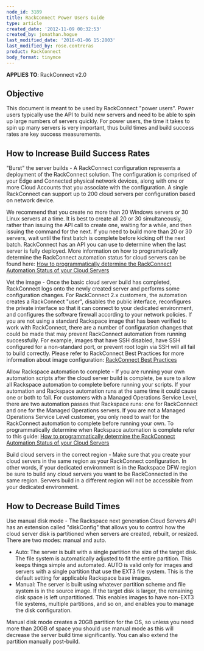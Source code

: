 ```yaml
---
node_id: 3189
title: RackConnect Power Users Guide
type: article
created_date: '2012-11-09 00:32:53'
created_by: jonathan.hogue
last_modified_date: '2016-01-06 15:2803'
last_modified_by: rose.contreras
product: RackConnect
body_format: tinymce
---
```


**APPLIES TO**: RackConnect v2.0

Objective
---------

This document is meant to be used by RackConnect "power users". Power
users typically use the API to build new servers and need to be able to
spin up large numbers of servers quickly. For power users, the time it
takes to spin up many servers is very important, thus build times and
build success rates are key success measurements.

How to Increase Build Success Rates
-----------------------------------

"Burst" the server builds - A RackConnect configuration represents a
deployment of the RackConnect solution.  The configuration is comprised
of your Edge and Connected physical network devices, along with one or
more Cloud Accounts that you associate with the configuration. A single
RackConnect can support up to 200 cloud servers per configuration based
on network device.

We recommend that you create no more than 20 Windows servers or 30 Linux
servers at a time. It is best to create all 20 or 30 simultaneously,
rather than issuing the API call to create one, waiting for a while, and
then issuing the command for the next. If you need to build more than 20
or 30 servers, wait until the first batch is complete before kicking off
the next batch. RackConnect has an API you can use to determine when the
last server is fully deployed. More information on how to
programatically determine the RackConnect automation status for cloud
servers can be found here: [How to programmatically determine the
RackConnect Automation Status of your Cloud
Servers](http://www.rackspace.com/knowledge_center/article/how-to-programmatically-determine-the-rackconnect-v20-automation-status-of-your-cloud)

Vet the image - Once the basic cloud server build has completed,
RackConnect logs onto the newly created server and performs some
configuration changes. For RackConnect 2.x customers, the automation
creates a RackConnect "user", disables the public interface,
reconfigures the private interface so that it can connect to your
dedicated environment, and configures the software firewall according to
your network policies. If you are not using a standard Rackspace image
that has been verified to work with RackConnect, there are a number of
configuration changes that could be made that may prevent RackConnect
automation from running successfully. For example, images that have SSH
disabled, have SSH configured for a non-standard port, or prevent root
login via SSH will all fail to build correctly. Please refer to
RackConnect Best Practices for more information about image
configuration: [RackConnect Best
Practices](http://www.rackspace.com/knowledge_center/article/rackconnect-v20-best-practices)

Allow Rackspace automation to complete - If you are running your own
automation scripts after the cloud server build is complete, be sure to
allow all Rackspace automation to complete before running your scripts.
If your automation and Rackspace automation runs at the same time it
could cause one or both to fail. For customers with a Managed Operations
Service Level, there are two automation passes that Rackspace runs: one
for RackConnect and one for the Managed Operations servers. If you are
not a Managed Operations Service Level customer, you only need to wait
for the RackConnect automation to complete before running your own. To
programmatically determine when Rackspace automation is complete refer
to this guide: [How to programmatically determine the RackConnect
Automation Status of your Cloud
Servers](http://www.rackspace.com/knowledge_center/article/how-to-programmatically-determine-the-rackconnect-v20-automation-status-of-your-cloud)

Build cloud servers in the correct region - Make sure that you create
your cloud servers in the same region as your RackConnect configuration.
In other words, if your dedicated environment is in the Rackspace DFW
region be sure to build any cloud servers you want to be RackConnected
in the same region. Servers build in a different region will not be
accessible from your dedicated environment.

How to Decrease Build Times
---------------------------

Use manual disk mode - The Rackspace next generation Cloud Servers API
has an extension called "diskConfig" that allows you to control  how the
cloud server disk is partitioned when servers are created, rebuilt, or
resized. There are two modes: manual and auto.

-   Auto: The server is built with a single partition the size of the
    target disk. The file system is automatically adjusted to fit the
    entire partition. This keeps things simple and automated. AUTO is
    valid only for images and servers with a single partition that use
    the EXT3 file system. This is the default setting for applicable
    Rackspace base images.
-   Manual: The server is built using whatever partition scheme and file
    system is in the source image. If the target disk is larger, the
    remaining disk space is left unpartitioned. This enables images to
    have non-EXT3 file systems, multiple partitions, and so on, and
    enables you to manage the disk configuration.

Manual disk mode creates a 20GB partition for the OS, so unless you need
more than 20GB of space you should use manual mode as this will decrease
the server build time significantly. You can also extend the partition
manually post-build.

